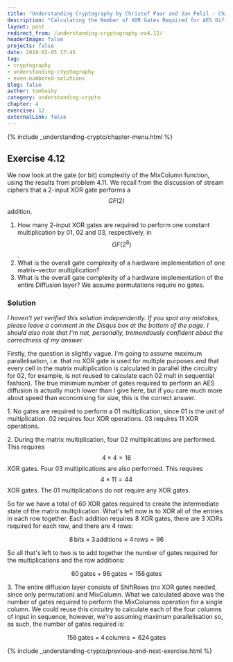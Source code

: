 ```yaml
---
title: "Understanding Cryptography by Christof Paar and Jan Pelzl - Chapter 4 Solutions - Ex4.12"
description: "Calculating the Number of XOR Gates Required for AES Diffusion"
layout: post
redirect_from: /understanding-cryptography-ex4.12/
headerImage: false
projects: false
date: 2018-02-05 17:45
tag:
- cryptography
- understanding-cryptography
- even-numbered-solutions
blog: false
author: tombusby
category: understanding-crypto
chapter: 4
exercise: 12
externalLink: false
---
```


{% include _understanding-crypto/chapter-menu.html %}

## Exercise 4.12

We now look at the gate (or bit) complexity of the MixColumn function, using the results from problem 4.11. We recall from the discussion of stream ciphers that a 2-input XOR gate performs a $$GF(2)$$ addition.

1. How many 2-input XOR gates are required to perform one constant multiplication by 01, 02 and 03, respectively, in $$GF(2^8)$$.
2. What is the overall gate complexity of a hardware implementation of one matrix–vector multiplication?
3. What is the overall gate complexity of a hardware implementation of the entire Diffusion layer? We assume permutations require no gates.

### Solution

*I haven't yet verified this solution independently. If you spot any mistakes, please leave a comment in the Disqus box at the bottom of the page. I should also note that I'm not, personally, tremendously confident about the correctness of my answer.*

Firstly, the question is slightly vague. I'm going to assume maximum parallelisation, i.e. that no XOR gate is used for multiple purposes and that every cell in the matrix multiplication is calculated in parallel (the circuitry for 02, for example, is not reused to calculate each 02 mult in sequential fashion). The true minimum number of gates required to perform an AES diffusion is actually much lower than I give here, but if you care much more about speed than economising for size, this is the correct answer.

1\. No gates are required to perform a 01 multiplication, since 01 is the unit of multiplication. 02 requires four XOR operations. 03 requires 11 XOR operations.

2\. During the matrix multiplication, four 02 multiplications are performed. This requires $$4 \times 4 = 16$$ XOR gates. Four 03 multiplications are also performed. This requires $$4 \times 11 = 44$$ XOR gates. The 01 multiplications do not require any XOR gates.

So far we have a total of 60 XOR gates required to create the intermediate state of the matrix multiplication. What's left now is to XOR all of the entries in each row together. Each addition requires 8 XOR gates, there are 3 XORs required for each row, and there are 4 rows:

$$ 8\,\mathsf{bits} \times 3\,\mathsf{additions} \times 4\,\mathsf{rows} = 96 $$

So all that's left to two is to add together the number of gates required for the multiplications and the row additions:

$$ 60\,\mathsf{gates} + 96\,\mathsf{gates} = 156\,\mathsf{gates} $$

3\. The entire diffusion layer consists of ShiftRows (no XOR gates needed, since only permutation) and MixColumn. What we calculated above was the number of gates required to perform the MixColumns operation for a single column. We could reuse this circuitry to calculate each of the four columns of input in sequence, however, we're assuming maximum parallelisation so, as such, the number of gates required is:

$$ 156\,\mathsf{gates} \times 4\,\mathsf{columns} = 624 \,\mathsf{gates} $$

{% include _understanding-crypto/previous-and-next-exercise.html %}
